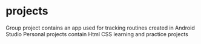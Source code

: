 # projects
Group project contains an app used for tracking routines created in Android Studio
Personal projects contain Html CSS learning and practice projects
